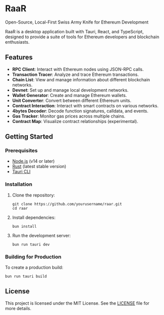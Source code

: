 # RaaR

Open-Source, Local-First Swiss Army Knife for Ethereum Development

RaaR is a desktop application built with Tauri, React, and TypeScript, designed to provide a suite of tools for Ethereum developers and blockchain enthusiasts.

## Features

- **RPC Client**: Interact with Ethereum nodes using JSON-RPC calls.
- **Transaction Tracer**: Analyze and trace Ethereum transactions.
- **Chain List**: View and manage information about different blockchain networks.
- **Devnet**: Set up and manage local development networks.
- **Wallet Generator**: Create and manage Ethereum wallets.
- **Unit Converter**: Convert between different Ethereum units.
- **Contract Interaction**: Interact with smart contracts on various networks.
- **4bytes Decoder**: Decode function signatures, calldata, and events.
- **Gas Tracker**: Monitor gas prices across multiple chains.
- **Contract Map**: Visualize contract relationships (experimental).

## Getting Started

### Prerequisites

- [Node.js](https://nodejs.org/) (v14 or later)
- [Rust](https://www.rust-lang.org/) (latest stable version)
- [Tauri CLI](https://tauri.app/v1/guides/getting-started/prerequisites)

### Installation

1. Clone the repository:
   ```
   git clone https://github.com/yourusername/raar.git
   cd raar
   ```

2. Install dependencies:
   ```
   bun install
   ```

3. Run the development server:
   ```
   bun run tauri dev
   ```

### Building for Production

To create a production build:

```
bun run tauri build
```

## License

This project is licensed under the MIT License. See the [LICENSE](LICENSE) file for more details.
